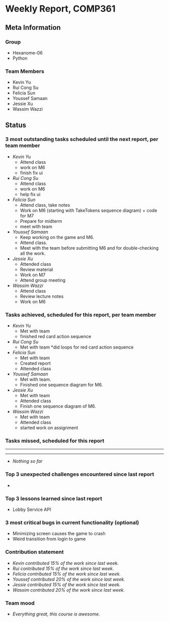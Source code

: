 # Weekly Report, COMP361

## Meta Information

### Group

* Hexanome-06
* Python

### Team Members

* Kevin Yu
* Rui Cong Su
* Felicia Sun
* Youssef Samaan
* Jessie Xu
* Wassim Wazzi

## Status

### 3 most outstanding tasks scheduled until the next report, per team member

* *Kevin Yu*
  * Attend class
  * work on M6
  * finish fix ui
* *Rui Cong Su*
  * Attend class
  * work on M6
  * help fix ui
* *Felicia Sun*
  * Attend class, take notes
  * Work on M6 (starting with TakeTokens sequence diagram) + code for M7
  * Prepare for midterm
  * meet with team
* *Youssef Samaan*
  * Keep working on the game and M6.
  * Attend class.
  * Meet with the team before submitting M6 and for double-checking all the work.
* *Jessie Xu* 
  * Attended class
  * Review material
  * Work on M7
  * Attend group meeting
* *Wassim Wazzi*
  * Attend class
  * Review lecture notes
  * Work on M6

### Tasks achieved, scheduled for this report, per team member

* *Kevin Yu*
  * Met with team
  * finished red card action sequence
* *Rui Cong Su*
  * Met with team
  *did loops for red card action sequence
* *Felicia Sun*
  * Met with team
  * Created report
  * Attended class
* *Youssef Samaan*
  * Met with team.
  * Finished one sequence diagram for M6.
* *Jessie Xu*
  * Met with team
  * Attended class
  * Finish one sequence diagram of M6.
* *Wassim Wazzi*
  * Met with team
  * Attended class
  * started work on assignment

### Tasks missed, scheduled for this report

---

---

* *Nothing so far*

### Top 3 unexpected challenges encountered since last report

* 

### Top 3 lessons learned since last report

* Lobby Service API

### 3 most critical bugs in current functionality (optional)

* Minimizing screen causes the game to crash
* Weird transition from login to game

### Contribution statement

* *Kevin contributed 15% of the work since last week.*
* *Rui contributed 15% of the work since last week.*
* *Felicia contributed 15% of the work since last week.*
* *Youssef contributed 20% of the work since last week.*
* *Jessie contributed 15% of the work since last week.*
* *Wassim contributed 20% of the work since last week.*

### Team mood

* *Everything great, this course is awesome.*
